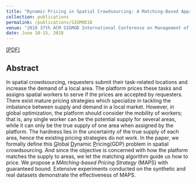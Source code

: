 ```yaml
---
title: "Dynamic Pricing in Spatial Crowdsourcing: A Matching-Based Approach"
collection: publications
permalink: /publications/SIGMOD18
venue: "2018 37th ACM SIGMOD International Conference on Management of Data (SIGMOD)"
date: June 10-15, 2018
---
```

[[PDF]](http://lbwang95.github.io/files/sigmod18.pdf)

## Abstract
In spatial crowdsourcing, requesters submit their task-related locations and increase the demand of a local area. The platform prices these tasks and assigns spatial workers to serve if the prices are accepted by requesters. There exist mature pricing strategies which specialize in tackling the imbalance between supply and demand in a local market. However, in global optimization, the platform should consider the mobility of workers; that is, any single worker can be the potential supply for several areas, while it can only be the true supply of one area when assigned by the platform. The hardness lies in the uncertainty of the true supply of each area, hence the existing pricing strategies do not work. In the paper, we formally define this <u>G</u>lobal <u>D</u>ynamic <u>P</u>ricing(GDP) problem in spatial crowdsourcing. And since the objective is concerned with how the platform matches the supply to areas, we let the matching algorithm guide us how to price. We propose a *MAtching-based Pricing Strategy* (MAPS) with guaranteed bound. Extensive experiments conducted on the synthetic and real datasets demonstrate the effectiveness of MAPS.